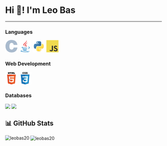 # Hi 👋! I'm Leo Bas

---

### **Languages**
<p>
  <img src="https://raw.githubusercontent.com/devicons/devicon/master/icons/c/c-original.svg" alt="c" width="40" height="40"/> </a>
  <img src="https://raw.githubusercontent.com/devicons/devicon/master/icons/java/java-original.svg" alt="java" width="40" height="40"/> </a>
  <img src="https://raw.githubusercontent.com/devicons/devicon/master/icons/python/python-original.svg" alt="python" width="40" height="40"/> </a>
  <img src="https://raw.githubusercontent.com/devicons/devicon/master/icons/javascript/javascript-original.svg" alt="javascript" width="40" height="40"/> </a>
</p>


### **Web Development**
<p>
  <img src="https://raw.githubusercontent.com/devicons/devicon/master/icons/html5/html5-original-wordmark.svg" alt="html5" width="40" height="40"/> </a>
  <img src="https://raw.githubusercontent.com/devicons/devicon/master/icons/css3/css3-original-wordmark.svg" alt="css3" width="40" height="40"/> </a>
</p>


### **Databases**
<p>
  <img src="https://img.shields.io/badge/MariaDB-003545?style=for-the-badge&logo=mariadb&logoColor=white" />
  <img src="https://img.shields.io/badge/PostgreSQL-336791?style=for-the-badge&logo=postgresql&logoColor=white" />
</p>


## 📊 GitHub Stats

<p> <img align="left" src="https://github-readme-stats.vercel.app/api/top-langs?username=leobas20&show_icons=true&locale=en&layout=compact&theme=github_dark" alt="leobas20" /></p>

<p>&nbsp;<img align="center" src="https://github-readme-stats.vercel.app/api?username=leobas20&show_icons=true&locale=en&layout=compact&theme=github_dark" alt="leobas20" /></p>
